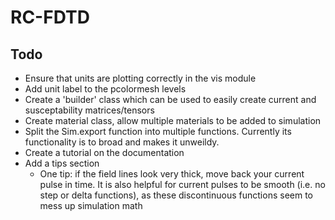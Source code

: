 RC-FDTD
=======

Todo
----
* Ensure that units are plotting correctly in the vis module
* Add unit label to the pcolormesh levels
* Create a 'builder' class which can be used to easily create current and susceptability matrices/tensors
* Create material class, allow multiple materials to be added to simulation
* Split the Sim.export function into multiple functions. Currently its functionality is to broad and makes it unweildy.
* Create a tutorial on the documentation
* Add a tips section
    * One tip: if the field lines look very thick, move back your current pulse in time. It is also helpful for current pulses to be smooth (i.e. no step or delta functions), as these discontinuous functions seem to mess up simulation math